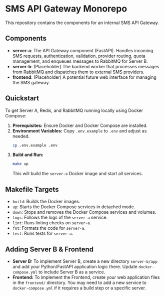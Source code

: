 # SMS API Gateway Monorepo

This repository contains the components for an internal SMS API Gateway.

## Components

*   **server-a**: The API Gateway component (FastAPI). Handles incoming SMS requests, authentication, validation, provider routing, quota management, and enqueues messages to RabbitMQ for Server B.
*   **server-b**: (Placeholder) The backend worker that processes messages from RabbitMQ and dispatches them to external SMS providers.
*   **frontend**: (Placeholder) A potential future web interface for managing the SMS gateway.

## Quickstart

To get Server A, Redis, and RabbitMQ running locally using Docker Compose:

1.  **Prerequisites:** Ensure Docker and Docker Compose are installed.
2.  **Environment Variables:** Copy `.env.example` to `.env` and adjust as needed.
    ```bash
    cp .env.example .env
    ```
3.  **Build and Run:**
    ```bash
    make up
    ```
    This will build the `server-a` Docker image and start all services.

## Makefile Targets

*   `build`: Builds the Docker images.
*   `up`: Starts the Docker Compose services in detached mode.
*   `down`: Stops and removes the Docker Compose services and volumes.
*   `logs`: Follows the logs of the `server-a` service.
*   `lint`: Runs linting checks on `server-a`.
*   `fmt`: Formats the code for `server-a`.
*   `test`: Runs tests for `server-a`.

## Adding Server B & Frontend

*   **Server B:** To implement Server B, create a new directory `server-b/app` and add your Python/FastAPI application logic there. Update `docker-compose.yml` to include Server B as a service.
*   **Frontend:** To implement the Frontend, create your web application files in the `frontend/` directory. You may need to add a new service to `docker-compose.yml` if it requires a build step or a specific server.